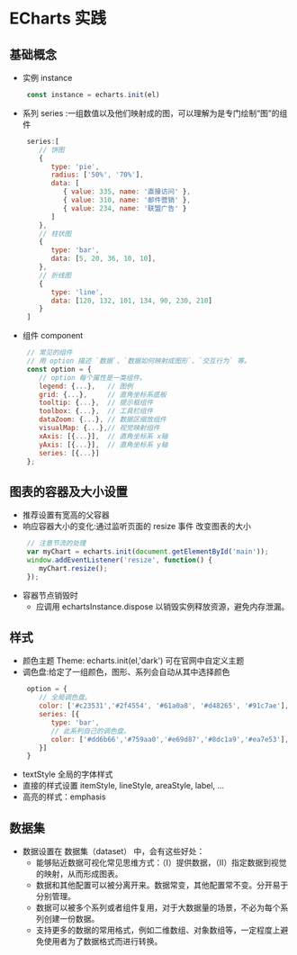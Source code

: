 # ECharts 实践
## 基础概念
* 实例 instance
   ```js
    const instance = echarts.init(el)
   ```
* 系列 series :一组数值以及他们映射成的图，可以理解为是专门绘制“图”的组件
  ```js
   series:[
      // 饼图
      {
         type: 'pie',
         radius: ['50%', '70%'],
         data: [
            { value: 335, name: '直接访问' },
            { value: 310, name: '邮件营销' },
            { value: 234, name: '联盟广告' }
         ]
      },
      // 柱状图
      {
         type: 'bar',
         data: [5, 20, 36, 10, 10],
      },
      // 折线图 
      {
         type: 'line',
         data: [120, 132, 101, 134, 90, 230, 210]
      }
   ]

  ```
* 组件 component
  ```js
   // 常见的组件
   // 用 option 描述 `数据`、`数据如何映射成图形`、`交互行为` 等。
   const option = {
      // option 每个属性是一类组件。
      legend: {...},   // 图例
      grid: {...},     // 直角坐标系底板
      tooltip: {...},  // 提示框组件
      toolbox: {...},  // 工具栏组件
      dataZoom: {...}, // 数据区缩放组件
      visualMap: {...},// 视觉映射组件
      xAxis: [{...}],  // 直角坐标系 x轴
      yAxis: [{...}],  // 直角坐标系 y轴
      series: [{...}]
   };
  ```

## 图表的容器及大小设置
* 推荐设置有宽高的父容器
* 响应容器大小的变化:通过监听页面的 resize 事件 改变图表的大小
  ```js
   // 注意节流的处理
   var myChart = echarts.init(document.getElementById('main'));
   window.addEventListener('resize', function() {
      myChart.resize();
   });
  ```
* 容器节点销毁时
  - 应调用 echartsInstance.dispose 以销毁实例释放资源，避免内存泄漏。

## 样式
* 颜色主题 Theme: echarts.init(el,'dark') 可在官网中自定义主题
* 调色盘:给定了一组颜色，图形、系列会自动从其中选择颜色
  ```js
   option = {
      // 全局调色盘。
      color: ['#c23531','#2f4554', '#61a0a8', '#d48265', '#91c7ae'],
      series: [{
         type: 'bar',
         // 此系列自己的调色盘。
         color: ['#dd6b66','#759aa0','#e69d87','#8dc1a9','#ea7e53'],
      }]
   }
  ```
* textStyle 全局的字体样式
* 直接的样式设置 itemStyle, lineStyle, areaStyle, label, ...
* 高亮的样式：emphasis

## 数据集
* 数据设置在 数据集（dataset） 中，会有这些好处：
  - 能够贴近数据可视化常见思维方式：（I）提供数据，（II）指定数据到视觉的映射，从而形成图表。
  - 数据和其他配置可以被分离开来。数据常变，其他配置常不变。分开易于分别管理。
  - 数据可以被多个系列或者组件复用，对于大数据量的场景，不必为每个系列创建一份数据。
  - 支持更多的数据的常用格式，例如二维数组、对象数组等，一定程度上避免使用者为了数据格式而进行转换。

